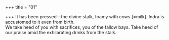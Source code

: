 +++
title = "01"

+++
It has been pressed—the divine stalk, foamy with cows [=milk]. Indra is  accustomed to it even from birth.  
We take heed of you with sacrifices, you of the fallow bays. Take heed of  our praise amid the exhilarating drinks from the stalk.  